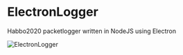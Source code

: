 # ElectronLogger
Habbo2020 packetlogger written in NodeJS using Electron

![ElectronLogger](https://i.imgur.com/0NzxUHC.png)
